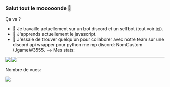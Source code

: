 ### Salut tout le mooooonde 👋


Ça va ?

- 🔭 Je travaille actuellement sur un bot discord et un selfbot (tout voir [ici](https://github.com/AnonyBotDev/)).
- 🌱 J'apprends actuellement le javascript.
- 👯 J'essaie de trouver quelqu'un pour collaborer avec notre team sur une discord api wrapper pour python me mp discord: NomCustom (Jgame)#3555.
--> Mes stats:

<img align="left" src="https://github-readme-stats.vercel.app/api?username=JgameDevH&show_icons=true&theme=jolly&count_private=true"/>

<img align="left" src="https://github-readme-stats.vercel.app/api/top-langs/?username=JgameDevH&layout=compact&theme=jolly&count_private=true"/>



---

<p align="center"> 

  <br>Nombre de vues: <br>

  <img src="https://profile-counter.glitch.me/JgameDevH/count.svg" />

</p>


